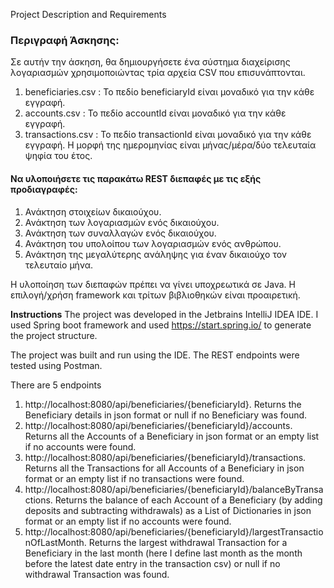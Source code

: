 Project Description and Requirements
### Περιγραφή Άσκησης:
Σε αυτήν την άσκηση, θα δημιουργήσετε ένα σύστημα διαχείρισης λογαριασμών χρησιμοποιώντας τρία αρχεία CSV που επισυνάπτονται.
1. beneficiaries.csv : Το πεδίο beneficiaryId είναι μοναδικό για την κάθε εγγραφή.
2. accounts.csv : Το πεδίο accountId είναι μοναδικό για την κάθε εγγραφή.
3. transactions.csv : Το πεδίο transactionId είναι μοναδικό για την κάθε εγγραφή. Η μορφή της ημερομηνίας είναι μήνας/μέρα/δύο τελευταία ψηφία του έτος.
#### Να υλοποιήσετε τις παρακάτω REST διεπαφές με τις εξής προδιαγραφές:
1. Ανάκτηση στοιχείων δικαιούχου.
2. Ανάκτηση των λογαριασμών ενός δικαιούχου.
3. Ανάκτηση των συναλλαγών ενός δικαιούχου.
4. Ανάκτηση του υπολοίπου των λογαριασμών ενός ανθρώπου.
5. Ανάκτηση της μεγαλύτερης ανάληψης για έναν δικαιούχο τον τελευταίο μήνα.


Η υλοποίηση των διεπαφών πρέπει να γίνει υποχρεωτικά σε Java. Η επιλογή/χρήση framework και τρίτων βιβλιοθηκών είναι προαιρετική.

**Instructions**
The project was developed in the Jetbrains IntelliJ IDEA IDE. I used Spring boot framework and used https://start.spring.io/ to generate the project structure.

The project was built and run using the IDE. The REST endpoints were tested using Postman.

There are 5 endpoints
1) http://localhost:8080/api/beneficiaries/{beneficiaryId}. Returns the Beneficiary details in json format or null if no Beneficiary was found.
2) http://localhost:8080/api/beneficiaries/{beneficiaryId}/accounts. Returns all the Accounts of a Beneficiary in json format or an empty list if no accounts were found.
3) http://localhost:8080/api/beneficiaries/{beneficiaryId}/transactions. Returns all the Transactions for all Accounts of a Beneficiary in json format or an empty list if no transactions were found.
4) http://localhost:8080/api/beneficiaries/{beneficiaryId}/balanceByTransactions. Returns the balance of each Account of a Beneficiary (by adding deposits and subtracting withdrawals) as a List of Dictionaries in json format or an empty list if no accounts were found.
5) http://localhost:8080/api/beneficiaries/{beneficiaryId}/largestTransactionOfLastMonth. Returns the largest withdrawal Transaction for a Beneficiary in the last month (here I define last month as the month before the latest date entry in the transaction csv) or null if no withdrawal Transaction was found.
